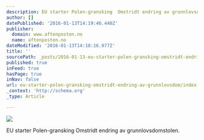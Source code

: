 ```yaml
---
description: EU starter Polen-gransking  Omstridt endring av grunnlovsdomstolen.
author: []
datePublished: '2016-01-13T14:19:46.440Z'
publisher:
  domain: www.aftenposten.no
  name: aftenposten.no
dateModified: '2016-01-13T14:18:16.977Z'
title: ''
sourcePath: _posts/2016-01-13-eu-starter-polen-gransking-omstridt-endring-av-grunnlovsdom.md
published: true
inFeed: true
hasPage: true
inNav: false
url: eu-starter-polen-gransking-omstridt-endring-av-grunnlovsdom/index.html
_context: 'http://schema.org'
_type: Article

---
```

![](http://ap.mnocdn.no/external/drfront/images/0b631b2337f0a3ea840929788a1d5904.jpg)

EU starter Polen-gransking Omstridt endring av grunnlovsdomstolen.